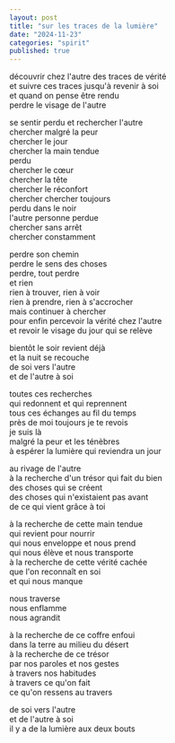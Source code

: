 ```yaml
---
layout: post
title: "sur les traces de la lumière"
date: "2024-11-23"
categories: "spirit"
published: true
---
```


découvrir chez l'autre des traces de vérité  
et suivre ces traces jusqu'à revenir à soi  
et quand on pense être rendu  
perdre le visage de l'autre  

se sentir perdu et rechercher l'autre  
chercher malgré la peur  
chercher le jour  
chercher la main tendue  
perdu  
chercher le cœur  
chercher la tête  
chercher le réconfort  
chercher chercher toujours  
perdu dans le noir  
l'autre personne perdue  
chercher sans arrêt  
chercher constamment  

perdre son chemin  
perdre le sens des choses  
perdre, tout perdre  
et rien  
rien à trouver, rien à voir  
rien à prendre, rien à s'accrocher  
mais continuer à chercher  
pour enfin percevoir la vérité chez l'autre  
et revoir le visage du jour qui se relève  

bientôt le soir revient déjà  
et la nuit se recouche  
de soi vers l'autre  
et de l'autre à soi  

toutes ces recherches  
qui redonnent et qui reprennent  
tous ces échanges au fil du temps  
près de moi toujours je te revois  
je suis là  
malgré la peur et les ténèbres  
à espérer la lumière qui reviendra un jour  

au rivage de l'autre  
à la recherche d'un trésor qui fait du bien  
des choses qui se créent  
des choses qui n'existaient pas avant  
de ce qui vient grâce à toi  

à la recherche de cette main tendue  
qui revient pour nourrir  
qui nous enveloppe et nous prend  
qui nous élève et nous transporte  
à la recherche de cette vérité cachée  
que l'on reconnaît en soi   
et qui nous manque  

nous traverse  
nous enflamme  
nous agrandit  

à la recherche de ce coffre enfoui   
dans la terre au milieu du désert  
à la recherche de ce trésor  
par nos paroles et nos gestes  
à travers nos habitudes  
à travers ce qu'on fait  
ce qu'on ressens au travers  

de soi vers l'autre  
et de l'autre à soi  
il y a de la lumière aux deux bouts  
